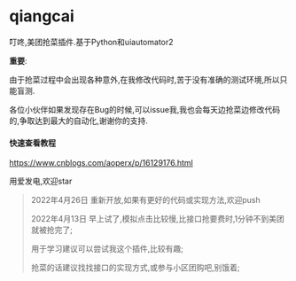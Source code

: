 # qiangcai
叮咚,美团抢菜插件.基于Python和uiautomator2

**重要**: 
  
  由于抢菜过程中会出现各种意外,在我修改代码时,苦于没有准确的测试环境,所以只能盲测.
  
  各位小伙伴如果发现存在Bug的时候,可以issue我,我也会每天边抢菜边修改代码的,争取达到最大的自动化,谢谢你的支持.
  
#### 快速查看教程
https://www.cnblogs.com/aoperx/p/16129176.html


用爱发电,欢迎star

> 2022年4月26日
> 重新开放,如果有更好的代码或实现方法,欢迎push
> 
> 2022年4月13日
> 早上试了,模拟点击比较慢,比接口抢要费时,1分钟不到美团就被抢完了;
> 
> 用于学习建议可以尝试我这个插件,比较有趣;
> 
> 抢菜的话建议找找接口的实现方式,或参与小区团购吧,别饿着;
